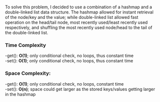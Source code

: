 To solve this problem, I decided to use a combination of a hashmap and a double-linked list data structure. The hashmap 
allowed for instant retrieval of the node/key and the value; while double-linked list allowed fast operation on 
the head/tail node, most recently used/least recently used respectively, and shuffling the most recently used node/head 
to the tail of the double-linked list. 

<h3> Time Complexity </h3>
-get(): <b>O(1)</b>; only conditional check, no loops, thus constant time </br>   
-set(): <b>O(1)</b>; only conditional check, no loops, thus constant time </br>
<h3> Space Complexity: </h3>
-get(): <b>O(1)</b>; only conditional check, no loops, constant time </br>
-set(): <b>O(n)</b>; space could get larger as the stored keys/values getting larger in the hashmap
